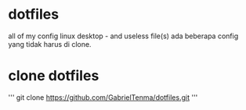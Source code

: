 # dotfiles
all of my config linux desktop - and useless file(s)
ada beberapa config yang tidak harus di clone.

# clone dotfiles
'''
git clone https://github.com/GabrielTenma/dotfiles.git
'''
